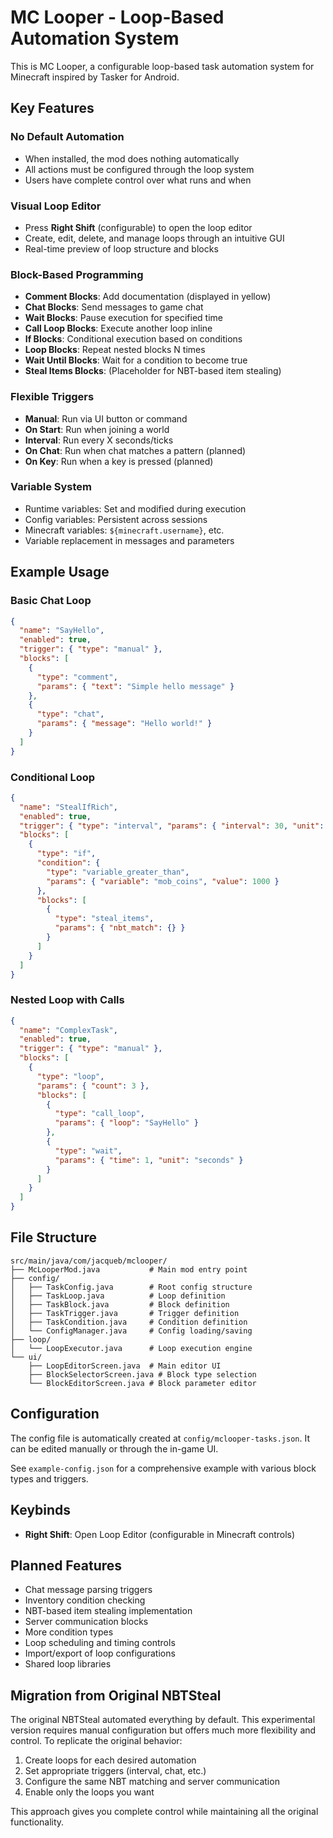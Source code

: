 # MC Looper - Loop-Based Automation System

This is MC Looper, a configurable loop-based task automation system for Minecraft inspired by Tasker for Android.

## Key Features

### No Default Automation
- When installed, the mod does nothing automatically
- All actions must be configured through the loop system
- Users have complete control over what runs and when

### Visual Loop Editor
- Press **Right Shift** (configurable) to open the loop editor
- Create, edit, delete, and manage loops through an intuitive GUI
- Real-time preview of loop structure and blocks

### Block-Based Programming
- **Comment Blocks**: Add documentation (displayed in yellow)
- **Chat Blocks**: Send messages to game chat
- **Wait Blocks**: Pause execution for specified time
- **Call Loop Blocks**: Execute another loop inline
- **If Blocks**: Conditional execution based on conditions
- **Loop Blocks**: Repeat nested blocks N times
- **Wait Until Blocks**: Wait for a condition to become true
- **Steal Items Blocks**: (Placeholder for NBT-based item stealing)

### Flexible Triggers
- **Manual**: Run via UI button or command
- **On Start**: Run when joining a world
- **Interval**: Run every X seconds/ticks
- **On Chat**: Run when chat matches a pattern (planned)
- **On Key**: Run when a key is pressed (planned)

### Variable System
- Runtime variables: Set and modified during execution
- Config variables: Persistent across sessions
- Minecraft variables: `${minecraft.username}`, etc.
- Variable replacement in messages and parameters

## Example Usage

### Basic Chat Loop
```json
{
  "name": "SayHello",
  "enabled": true,
  "trigger": { "type": "manual" },
  "blocks": [
    {
      "type": "comment",
      "params": { "text": "Simple hello message" }
    },
    {
      "type": "chat",
      "params": { "message": "Hello world!" }
    }
  ]
}
```

### Conditional Loop
```json
{
  "name": "StealIfRich",
  "enabled": true,
  "trigger": { "type": "interval", "params": { "interval": 30, "unit": "seconds" } },
  "blocks": [
    {
      "type": "if",
      "condition": {
        "type": "variable_greater_than",
        "params": { "variable": "mob_coins", "value": 1000 }
      },
      "blocks": [
        {
          "type": "steal_items",
          "params": { "nbt_match": {} }
        }
      ]
    }
  ]
}
```

### Nested Loop with Calls
```json
{
  "name": "ComplexTask",
  "enabled": true,
  "trigger": { "type": "manual" },
  "blocks": [
    {
      "type": "loop",
      "params": { "count": 3 },
      "blocks": [
        {
          "type": "call_loop",
          "params": { "loop": "SayHello" }
        },
        {
          "type": "wait",
          "params": { "time": 1, "unit": "seconds" }
        }
      ]
    }
  ]
}
```

## File Structure

```
src/main/java/com/jacqueb/mclooper/
├── McLooperMod.java           # Main mod entry point
├── config/
│   ├── TaskConfig.java        # Root config structure
│   ├── TaskLoop.java          # Loop definition
│   ├── TaskBlock.java         # Block definition
│   ├── TaskTrigger.java       # Trigger definition
│   ├── TaskCondition.java     # Condition definition
│   └── ConfigManager.java     # Config loading/saving
├── loop/
│   └── LoopExecutor.java      # Loop execution engine
└── ui/
    ├── LoopEditorScreen.java  # Main editor UI
    ├── BlockSelectorScreen.java # Block type selection
    └── BlockEditorScreen.java # Block parameter editor
```

## Configuration

The config file is automatically created at `config/mclooper-tasks.json`. It can be edited manually or through the in-game UI.

See `example-config.json` for a comprehensive example with various block types and triggers.

## Keybinds

- **Right Shift**: Open Loop Editor (configurable in Minecraft controls)

## Planned Features

- Chat message parsing triggers
- Inventory condition checking
- NBT-based item stealing implementation
- Server communication blocks
- More condition types
- Loop scheduling and timing controls
- Import/export of loop configurations
- Shared loop libraries

## Migration from Original NBTSteal

The original NBTSteal automated everything by default. This experimental version requires manual configuration but offers much more flexibility and control. To replicate the original behavior:

1. Create loops for each desired automation
2. Set appropriate triggers (interval, chat, etc.)
3. Configure the same NBT matching and server communication
4. Enable only the loops you want

This approach gives you complete control while maintaining all the original functionality.
